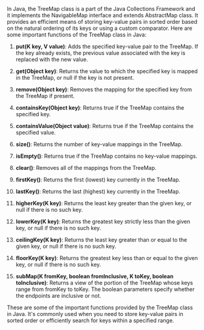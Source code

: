 In Java, the TreeMap class is a part of the Java Collections Framework and it implements the NavigableMap interface and extends AbstractMap class. It provides an efficient means of storing key-value pairs in sorted order based on the natural ordering of its keys or using a custom comparator. Here are some important functions of the TreeMap class in Java:

1. **put(K key, V value)**: Adds the specified key-value pair to the TreeMap. If the key already exists, the previous value associated with the key is replaced with the new value.

2. **get(Object key)**: Returns the value to which the specified key is mapped in the TreeMap, or null if the key is not present.

3. **remove(Object key)**: Removes the mapping for the specified key from the TreeMap if present.

4. **containsKey(Object key)**: Returns true if the TreeMap contains the specified key.

5. **containsValue(Object value)**: Returns true if the TreeMap contains the specified value.

6. **size()**: Returns the number of key-value mappings in the TreeMap.

7. **isEmpty()**: Returns true if the TreeMap contains no key-value mappings.

8. **clear()**: Removes all of the mappings from the TreeMap.

9. **firstKey()**: Returns the first (lowest) key currently in the TreeMap.

10. **lastKey()**: Returns the last (highest) key currently in the TreeMap.

11. **higherKey(K key)**: Returns the least key greater than the given key, or null if there is no such key.

12. **lowerKey(K key)**: Returns the greatest key strictly less than the given key, or null if there is no such key.

13. **ceilingKey(K key)**: Returns the least key greater than or equal to the given key, or null if there is no such key.

14. **floorKey(K key)**: Returns the greatest key less than or equal to the given key, or null if there is no such key.

15. **subMap(K fromKey, boolean fromInclusive, K toKey, boolean toInclusive)**: Returns a view of the portion of the TreeMap whose keys range from fromKey to toKey. The boolean parameters specify whether the endpoints are inclusive or not.

These are some of the important functions provided by the TreeMap class in Java. It's commonly used when you need to store key-value pairs in sorted order or efficiently search for keys within a specified range.